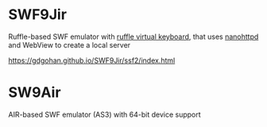 # SWF9Jir
Ruffle-based SWF emulator with [ruffle virtual keyboard](https://github.com/ed253/ruffle-virtual-keyboard/), that uses [nanohttpd](https://github.com/NanoHttpd/nanohttpd) and WebView to create a local server

https://gdgohan.github.io/SWF9Jir/ssf2/index.html

# SW9Air
AIR-based SWF emulator (AS3) with 64-bit device support
